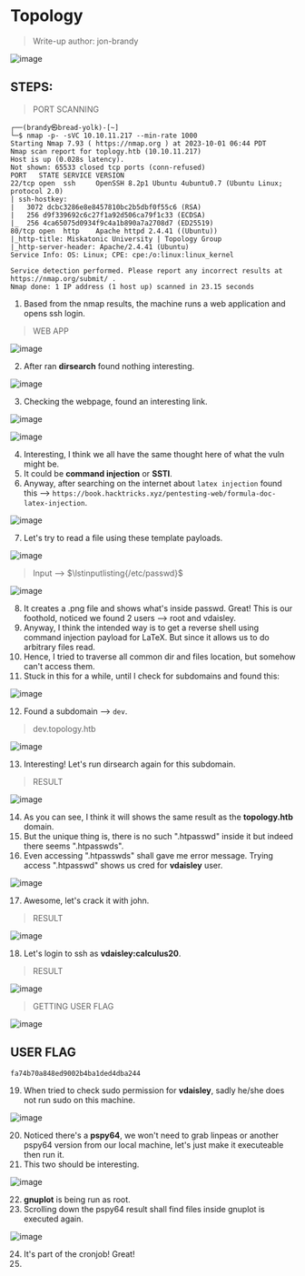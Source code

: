 # Topology
> Write-up author: jon-brandy

![image](https://github.com/jon-brandy/hackthebox/assets/70703371/1614206e-d7d4-428b-b223-97aa9b0ae5a0)


## STEPS:
> PORT SCANNING

```
┌──(brandy㉿bread-yolk)-[~]
└─$ nmap -p- -sVC 10.10.11.217 --min-rate 1000
Starting Nmap 7.93 ( https://nmap.org ) at 2023-10-01 06:44 PDT
Nmap scan report for toplogy.htb (10.10.11.217)
Host is up (0.028s latency).
Not shown: 65533 closed tcp ports (conn-refused)
PORT   STATE SERVICE VERSION
22/tcp open  ssh     OpenSSH 8.2p1 Ubuntu 4ubuntu0.7 (Ubuntu Linux; protocol 2.0)
| ssh-hostkey: 
|   3072 dcbc3286e8e8457810bc2b5dbf0f55c6 (RSA)
|   256 d9f339692c6c27f1a92d506ca79f1c33 (ECDSA)
|_  256 4ca65075d0934f9c4a1b890a7a2708d7 (ED25519)
80/tcp open  http    Apache httpd 2.4.41 ((Ubuntu))
|_http-title: Miskatonic University | Topology Group
|_http-server-header: Apache/2.4.41 (Ubuntu)
Service Info: OS: Linux; CPE: cpe:/o:linux:linux_kernel

Service detection performed. Please report any incorrect results at https://nmap.org/submit/ .
Nmap done: 1 IP address (1 host up) scanned in 23.15 seconds
```

1. Based from the nmap results, the machine runs a web application and opens ssh login.

> WEB APP

![image](https://github.com/jon-brandy/hackthebox/assets/70703371/7ad08a3f-dc9b-47ed-9587-c3dfaec73705)


2. After ran **dirsearch** found nothing interesting.

![image](https://github.com/jon-brandy/hackthebox/assets/70703371/2f24b03b-d2eb-43da-ae26-7937ec8d9bff)


3. Checking the webpage, found an interesting link.

![image](https://github.com/jon-brandy/hackthebox/assets/70703371/9ff66afa-3e4e-4d87-ad1d-b2f2dc6f37eb)


![image](https://github.com/jon-brandy/hackthebox/assets/70703371/6c43c371-ace2-49c7-ba62-391ed423a32f)


4. Interesting, I think we all have the same thought here of what the vuln might be.
5. It could be **command injection** or **SSTI**.
6. Anyway, after searching on the internet about `latex injection` found this --> `https://book.hacktricks.xyz/pentesting-web/formula-doc-latex-injection`.

![image](https://github.com/jon-brandy/hackthebox/assets/70703371/62712b93-030e-4552-b826-d00b98c008f6)


7. Let's try to read a file using these template payloads.

![image](https://github.com/jon-brandy/hackthebox/assets/70703371/53dc4ab9-197a-4ad7-941d-e5158916f536)

> Input --> $\lstinputlisting{/etc/passwd}$

![image](https://github.com/jon-brandy/hackthebox/assets/70703371/2c782fdc-4af0-4542-b193-97da0ee4ff39)


8. It creates a .png file and shows what's inside passwd. Great! This is our foothold, noticed we found 2 users --> root and vdaisley.
9. Anyway, I think the intended way is to get a reverse shell using command injection payload for LaTeX. But since it allows us to do arbitrary files read.
10. Hence, I tried to traverse all common dir and files location, but somehow can't access them.
11. Stuck in this for a while, until I check for subdomains and found this:

![image](https://github.com/jon-brandy/hackthebox/assets/70703371/5fcdef3c-39cd-4774-ba85-a4ba1b671a03)


12. Found a subdomain --> `dev`.

> dev.topology.htb

![image](https://github.com/jon-brandy/hackthebox/assets/70703371/f0ea81b3-f30d-4d0b-8023-a6a51000d744)


13. Interesting! Let's run dirsearch again for this subdomain.

> RESULT

![image](https://github.com/jon-brandy/hackthebox/assets/70703371/375d4fec-b8f9-48db-8a07-9054c2c371f2)


14. As you can see, I think it will shows the same result as the **topology.htb** domain.
15. But the unique thing is, there is no such ".htpasswd" inside it but indeed there seems ".htpasswds".
16. Even accessing ".htpasswds" shall gave me error message. Trying access ".htpasswd" shows us cred for **vdaisley** user.

![image](https://github.com/jon-brandy/hackthebox/assets/70703371/857a61e2-ade6-44fc-8ef8-abf6b8594a4d)


17. Awesome, let's crack it with john.

> RESULT

![image](https://github.com/jon-brandy/hackthebox/assets/70703371/b136ae3a-6698-423a-a9b8-ec99594f9ea7)


18. Let's login to ssh as **vdaisley:calculus20**.

> RESULT

![image](https://github.com/jon-brandy/hackthebox/assets/70703371/d7c7b382-dfd9-4222-ada4-183a27621582)


> GETTING USER FLAG

![image](https://github.com/jon-brandy/hackthebox/assets/70703371/6b933157-3c71-4c52-856d-e7f73dfff36e)


## USER FLAG

```
fa74b70a848ed9002b4ba1ded4dba244
```

19. When tried to check sudo permission for **vdaisley**, sadly he/she does not run sudo on this machine.

![image](https://github.com/jon-brandy/hackthebox/assets/70703371/98152475-44b8-48ec-84b3-6ae7c5cdb414)


20. Noticed there's a **pspy64**, we won't need to grab linpeas or another pspy64 version from our local machine, let's just make it executeable then run it.
21. This two should be interesting.

![image](https://github.com/jon-brandy/hackthebox/assets/70703371/ae81472d-dbe0-489d-ac2e-a64d3184e520)


22. **gnuplot** is being run as root.
23. Scrolling down the pspy64 result shall find files inside gnuplot is executed again.

![image](https://github.com/jon-brandy/hackthebox/assets/70703371/b410f74b-92cf-483d-8ae5-11ec90d5ae8c)


24. It's part of the cronjob! Great!
25. 
